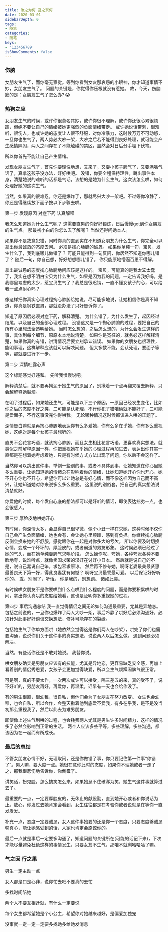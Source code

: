 ```yaml
---
title: 汝之为何 吾之奈何
date: 2020-03-01
sidebarDepth: 0
tags:
- 随笔
categories:
- 随笔
keys:
- '123456789'
isShowComments: false
---
```


<Boxx/>

### 伤脑

女朋友生气了，而你毫无察觉。等到你看到女友那哀怨的小眼神，你才知道事情不妙，女朋友生气了。
问题的关键是，你觉得你压根就没有惹她。
故，今天，伤脑筋的是：女朋友生气了怎么办? 😱

### 热狗之应

女朋友生气的时候，或许你很莫名其妙，或许你很不理解，或许你还很心累很烦躁，但绝不要让自己的情绪被她更强烈的负面情绪带走。
或许她说话带刺，很难听，很伤人，也或许她的态度让人很不舒服，对你冷暴力，这时候万万不可动怒，一旦你也生气了，两人势必大吵一架，大吵之后若不能得到良好处理，就可能会产生感情隔阂，两人之间存在了不能触碰的禁区，显然会对日后分手埋下伏笔。

所以你首先不能让自己产生情绪。

发现女朋友生气了，首先你要理性地想，又来了，又耍小孩子脾气了，又要满嘴气话了，真拿这孩子没办法，好好哄吧。
没错，你要全程保持理性，跳出事件本身，清楚她说的难听的话都是气话，该想的是她为什么生气，这次该怎么哄，如何处理好她的这次生气。

当然，如果真的很难忍，你还是爆炸了，那就尽兴大吵一架吧。不过等你冷静了，你还是得继续放下面子按以下步骤去哄。



第一步 发现原因 对症下药 认真解释

我怎么知道她为什么生气呢？
这需要直男的你好好锻炼，日后慢慢get到你女朋友的生气点。
那最初小白的你怎么去了解呢？
当然还得问她本人。

如果你不是故意犯错，同时你真的直到实在不知道女朋友为什么生气，你完全可以拿出你最诚恳的态度去问。
必须是掏心肺腑的诚恳。
如果你单纯一句，宝贝，发生什么了，我到底哪儿做错了？
可能只能得到一句反问，你居然不知道你哪儿错了？
随后一句，你自己想，好好想想哪儿错了。
你只能原地懵逼百思不得解。

拿出最诚恳的态度掏心肺腑地问应该是这样的。
宝贝，可能真的是我太笨太蠢了，我实在想不明白宝贝为什么生气，如果是因为我的问题，一定告诉我好吗，是我哪里考虑的太少，惹宝贝生气了？我总是很迟钝，一直不懂女孩子的心，可以给我一点点耐心吗？

像这样把你真实心理过程掏心肺腑给她说，尽可能多地说，让她相信你是真不知道，你真是钢铁直男，那就没办法了只好告诉你了。

知道了原因后必须对症下药，解释清楚。
为什么错了，为什么发生了，起因经过结尾，以及自己的全部心理过程。
没错这又是一个掏心肺腑的过程，要把自己的所有心里想法全透明给她。
当时怎么想的，之后怎么想的，为什么会发生这样的事，具体到每个细节，原原本本地说清楚。
如果你是冤枉的，就务必这样解释清楚，如果你真的有错，讲清情况后要立刻承认错误。
如果你的女朋友也很理性，能明事理，这样解释应该就可以解决问题。
但大多数不能，会认死理，要面子等等，那就要进行下一步。



第二步 深情吐露心声

这个标题感觉好违和。
先听我慢慢说吧。



解释清楚后，就不要再拘泥于她生气的原因了，别揪着一个点再翻来覆去解释，只会越解释她越烦。

在明了过程后，如果她还生气，可能是以下三个原因，一原因已经发生变化，比如你之后的态度不好之类，二可能是认死理，不行你犯了错咱俩就不能好了，三可能是爱面子，不行这事没完你得哄我。
无论哪种情况这时候都该进入哄的正题了。

深情告白嘛就是再掏心肺腑地表达你有么多爱她，你有么多在乎她，你有多么重视她，这绝对是每个女孩子最想听的。

直男不会花言巧语，就该掏心肺腑，而且女生相比花言巧语，更喜欢真实想法。就类似之前解释原因一样，你把重视她在乎她的心理过程再加进去，表达出你其实一直都是在想着她考虑着她，只是有时候方式方法出现了问题，你以后不会这样了。

当然你可以跳出这件事，举例一些别的事，或者不具体到事，让她知道在你心里她多么重要，让她知道她的情绪总在影响着你的情绪，让她知道她开心你也开心，她不开心你也不开心，希望你可以让她总是有好心情，而不像这样因为自己而不高兴，让她知道她对你来说多么多么重要。
这里说的别俗套，把自己的真实想法说清楚就好。

你爱他的时候，每个发自心底的想法都可以是好听的情话，即使表达拙劣一点，也会很感人。



第三步 厚脸皮地哄她开心

有时候，你深情太多，会显得自己很卑微，像个小丑一样在求她，这种时候不仅你自己会产生负面情绪，她也会有，会让她心里烦躁，感到有负担。你继续掏心肺腑反倒会换来她的不舒服，感觉跟你在一起是对你多大的亏欠。
所以你要及时切换心情，变成一个坏坏的，厚脸皮的，或者霸道的男友形象。
这时候必须已经过了她的气头，而在她单纯耍脾气求哄阶段。
怎么操作呢，夸她，各种夸张各种不要脸地夸，说难听点，就像卖国求荣的汉奸在讨好小日本。
然后就是说自己的不是，说自己蠢说自己笨，求包容求原谅。
然后再不停夸她，啊呀老婆最美最贤惠最善良天下第一好，得此良妻犹有何憾？
啊呀宝贝最乖最可爱。
以后保证好好听你的。
乖，别闹了，听话。
你是我的，别想跑。
诸如此类。

有时候哄女朋友不是你要哄到什么点哄到什么程度的问题，而是你要积累哄的时间，拿出你认真哄的态度给她看，这也是证明你多重视她的过程。



第四步 事后沟通总结
我一直觉得情侣之间无论如何沟通最重要，尤其是异地恋。
包括之前说的，一旦你也爆炸了两人大吵一架，事后冷静了哄好后必须沟通好，必须针对此事好好谈谈交换想法，修补可能存在的裂缝。

包括她生气了你单方面哄（她依然会觉得这是你们两人在吵架），哄完了你们也需要沟通，说说你们关于这件事的真实想法，说说两人以后怎么做。
遇到问题必须解决。



当然，有些话你还是不敢对她说。
我替你说。



哄女朋友确实是男朋友应该有的技能，尤其是异地恋，更容易缺乏安全感，再加上看着别的情侣秀恩爱，女孩子会更加觉得缺爱，所以会生气烦躁闹脾气很正常。

可是啊，真的不要太作，一次两次或许可以接受，隔三差五的来，真的受不了，说不好听的，男朋友再好，再爱你，再温柔，迟早有一天也会给作没了。

有的男生很直，很幼稚，很自私，但他们会为了女朋友在努力改变。
女生也会幼稚，也会自私，所以会作，会整天揪着他到底爱不爱我，有多在乎我，是不是没当初那么重视我了，然后以此去为难男朋友。

即使像上述生气到哄的过程，也会耗费两人尤其是男生许多时间精力，这样的情况多了必然会影响到正常的生活。
两个人应该多些平等，多些理解，多些沟通，都该因为在一起而有所成长。 

### 最后的总结

不管女朋友心情不好，无理取闹，还是你做错了事，你只要记住第一件事“你错了”。男人嘛，要大度一点。她很在意你此时的态度，如果你不理她或者一走了之，那我很悲伤地告诉你，你倒霉了。 

讲笑话，扮鬼脸，怎么搞笑怎么来，如果她忍不住破涕为笑，她生气这件事就算过去了。 

最重要的一点，一定要厚脸皮的，无休止的献殷勤，直到她开心或者和你说话为止。放心，你发过去她肯定会看到，女生往往都是在考验你或者说就是在等你一直发发发。

补充一点，态度一定要诚恳，女人这件事她要的还是你一个态度，只要态度够诚恳够真心，能让她感受到的话，人家也肯定会原谅你的。

最后一点就是事后一定要多沟通了，知道问题的关键所在(可能的话记下来)，下次才能尽量避免杜绝这样的事情发生，只要女友不生气，那咱不就剩哈哈哈了嘛。

### 气之因 行之果

男生一定主动一点

女人都是口是心非，说你忙去吧不要真的去忙

多找时间陪她

两个人不要互相迁就，有什么一定要说

每个女生都希望她是个小公主，希望你对她越来越好，是偏爱加独宠

没事就一定一定一定要多找她多给她发消息